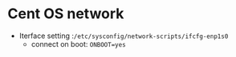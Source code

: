 # Cent OS network

- Iterface setting :`/etc/sysconfig/network-scripts/ifcfg-enp1s0`
  - connect on boot: `ONBOOT=yes`

